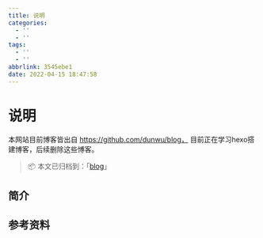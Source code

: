 ```yaml
---
title: 说明
categories:
  - ''
  - ''
tags:
  - ''
  - ''
abbrlink: 3545ebe1
date: 2022-04-15 18:47:58
---
```


# 说明

本网站目前博客皆出自 https://github.com/dunwu/blog， 目前正在学习hexo搭建博客，后续删除这些博客。
> 📦 本文已归档到：「[blog](https://github.com/ichunhui/blog)」

<!-- TOC depthFrom:2 depthTo:3 -->

<!-- /TOC -->

## 简介

## 参考资料





